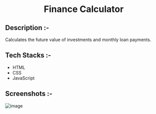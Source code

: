 # <p align="center">Finance Calculator</p>

## Description :-

Calculates the future value of investments and monthly loan payments.

## Tech Stacks :-

- HTML
- CSS
- JavaScript

## Screenshots :-

![image](https://github.com/user-attachments/assets/099f2144-eb20-461b-b67a-5a0113f6e001)
